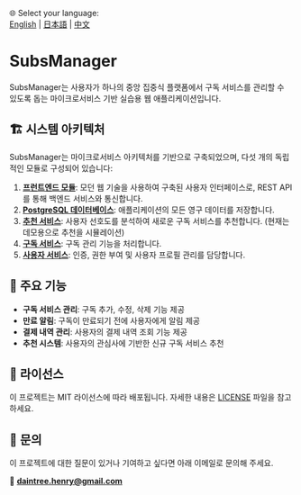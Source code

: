 🌐 Select your language:  
[English](README.en.md) | [日本語](README.jp.md) | [中文](README.zh.md)

# **SubsManager**

SubsManager는 사용자가 하나의 중앙 집중식 플랫폼에서 구독 서비스를 관리할 수 있도록 돕는 마이크로서비스 기반 실습용 웹 애플리케이션입니다.

## 🏗️ **시스템 아키텍처**

SubsManager는 마이크로서비스 아키텍처를 기반으로 구축되었으며, 다섯 개의 독립적인 모듈로 구성되어 있습니다:

1. [**프런트엔드 모듈**](./frontend/README.md): 모던 웹 기술을 사용하여 구축된 사용자 인터페이스로, REST API를 통해 백엔드 서비스와 통신합니다.
2. [**PostgreSQL 데이터베이스**](./postgresql/README.md): 애플리케이션의 모든 영구 데이터를 저장합니다.
3. [**추천 서비스**](./recommend-service/README.md): 사용자 선호도를 분석하여 새로운 구독 서비스를 추천합니다. (현재는 데모용으로 추천을 시뮬레이션)
4. [**구독 서비스**](./subscription-service/README.md): 구독 관리 기능을 처리합니다.
5. [**사용자 서비스**](./user-service/README.md): 인증, 권한 부여 및 사용자 프로필 관리를 담당합니다.

## 📌 **주요 기능**

- **구독 서비스 관리**: 구독 추가, 수정, 삭제 기능 제공
- **만료 알림**: 구독이 만료되기 전에 사용자에게 알림 제공
- **결제 내역 관리**: 사용자의 결제 내역 조회 기능 제공
- **추천 시스템**: 사용자의 관심사에 기반한 신규 구독 서비스 추천

## 📄 **라이선스**
이 프로젝트는 MIT 라이선스에 따라 배포됩니다. 자세한 내용은 [LICENSE](LICENSE.md) 파일을 참고하세요.

## 📧 **문의**
이 프로젝트에 대한 질문이 있거나 기여하고 싶다면 아래 이메일로 문의해 주세요.

📩 **daintree.henry@gmail.com**